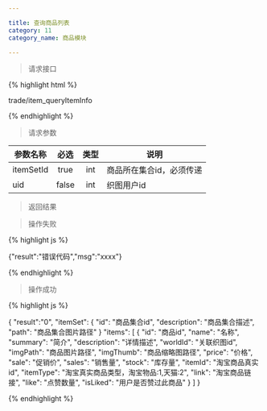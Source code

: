 ```yaml
---

title: 查询商品列表
category: 11
category_name: 商品模块

---
```


> 请求接口

{% highlight html %}

trade/item_queryItemInfo

{% endhighlight %}

> 请求参数

|参数名称			|必选		|类型		|说明									
|-------------------|:---------:|:---------:|--------------------------------------------
|itemSetId          |true       |int        |商品所在集合id，必须传递
|uid		        |false      |int    	|织图用户id

> 返回结果

> 操作失败

{% highlight js %}

{"result":"错误代码","msg":"xxxx"}

{% endhighlight %}

> 操作成功

{% highlight js %}

{
    "result":"0", 
    "itemSet":
    {
        "id": "商品集合id",
        "description": "商品集合描述",
        "path": "商品集合图片路径"
    }
    "items":
    [
        {
            "id": "商品id",
            "name": "名称",
            "summary": "简介",
            "description": "详情描述",
            "worldId": "关联织图id",
            "imgPath": "商品图片路径",
            "imgThumb": "商品缩略图路径",
            "price": "价格",
            "sale": "促销价",
            "sales": "销售量",
            "stock": "库存量",
            "itemId": "淘宝商品真实id",
            "itemType": "淘宝真实商品类型，淘宝物品:1,天猫:2",
            "link": "淘宝商品链接",
            "like": "点赞数量",
            "isLiked": "用户是否赞过此商品"
        }
    ]
}

{% endhighlight %}
